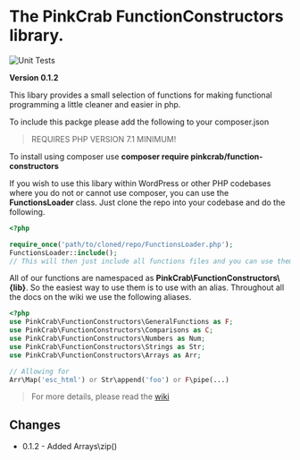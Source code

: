 # The PinkCrab FunctionConstructors library.

![Unit Tests](https://github.com/gin0115/pinkcrab_function_constructors/workflows/PHP%20Composer/badge.svg?branch=develop)

**Version 0.1.2**

This libary provides a small selection of functions for making functional programming a little cleaner and easier in php.

To include this packge please add the following to your composer.json

> REQUIRES PHP VERSION 7.1 MINIMUM!

To install using composer use **composer require pinkcrab/function-constructors**

If you wish to use this libary within WordPress or other PHP codebases where you do not or cannot use composer, you can use the **FunctionsLoader** class. Just clone the repo into your codebase and do the following.

```php
<?php

require_once('path/to/cloned/repo/FunctionsLoader.php');
FunctionsLoader::include(); 
// This will then just include all functions files and you can use them.

```

All of our functions are namespaced as **PinkCrab\FunctionConstructors\\{lib}**. So the easiest way to use them is to use with an alias. Throughout all the docs on the wiki we use the following aliases.

```php
<?php
use PinkCrab\FunctionConstructors\GeneralFunctions as F;
use PinkCrab\FunctionConstructors\Comparisons as C;
use PinkCrab\FunctionConstructors\Numbers as Num;
use PinkCrab\FunctionConstructors\Strings as Str;
use PinkCrab\FunctionConstructors\Arrays as Arr;

// Allowing for
Arr\Map('esc_html') or Str\append('foo') or F\pipe(...)

```

> For more details, please read the [wiki](https://github.com/gin0115/pinkcrab_function_constructors/wiki)

## Changes
* 0.1.2 - Added Arrays\zip() 

